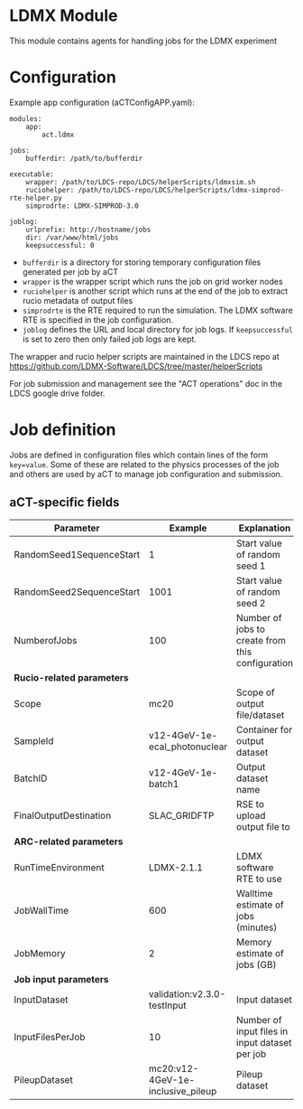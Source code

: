 # LDMX Module

This module contains agents for handling jobs for the LDMX experiment

# Configuration

Example app configuration (aCTConfigAPP.yaml):

```
modules:
    app:
        act.ldmx

jobs:
    bufferdir: /path/to/bufferdir

executable:
    wrapper: /path/to/LDCS-repo/LDCS/helperScripts/ldmxsim.sh
    ruciohelper: /path/to/LDCS-repo/LDCS/helperScripts/ldmx-simprod-rte-helper.py
    simprodrte: LDMX-SIMPROD-3.0

joblog:
    urlprefix: http://hostname/jobs
    dir: /var/www/html/jobs
    keepsuccessful: 0
```

- `bufferdir` is a directory for storing temporary configuration files generated per job by aCT
- `wrapper` is the wrapper script which runs the job on grid worker nodes
- `ruciohelper` is another script which runs at the end of the job to extract rucio metadata of output files
- `simprodrte` is the RTE required to run the simulation. The LDMX software RTE is specified in the job configuration.
- `joblog` defines the URL and local directory for job logs. If `keepsuccessful` is set to zero then only failed job logs are kept.

The wrapper and rucio helper scripts are maintained in the LDCS repo at https://github.com/LDMX-Software/LDCS/tree/master/helperScripts

For job submission and management see the "ACT operations" doc in the LDCS google drive folder.

# Job definition

Jobs are defined in configuration files which contain lines of the form `key=value`. Some of these are related to the physics processes of the job and others are used by aCT to manage job configuration and submission.

## aCT-specific fields

| Parameter | Example | Explanation |
| --------- | ------- | ----------- |
| RandomSeed1SequenceStart | 1 | Start value of random seed 1 |
| RandomSeed2SequenceStart | 1001 | Start value of random seed 2 |
| NumberofJobs | 100 | Number of jobs to create from this configuration |
| **Rucio-related parameters** | | |
| Scope | mc20 | Scope of output file/dataset |
| SampleId | v12-4GeV-1e-ecal_photonuclear | Container for output dataset |
| BatchID | v12-4GeV-1e-batch1 | Output dataset name |
| FinalOutputDestination | SLAC_GRIDFTP | RSE to upload output file to |
| **ARC-related parameters** | | |
| RunTimeEnvironment | LDMX-2.1.1 | LDMX software RTE to use |
| JobWallTime | 600 | Walltime estimate of jobs (minutes) |
| JobMemory | 2 | Memory estimate of jobs (GB) |
| **Job input parameters** | | |
| InputDataset | validation:v2.3.0-testInput | Input dataset |
| InputFilesPerJob | 10 | Number of input files in input dataset per job |
| PileupDataset | mc20:v12-4GeV-1e-inclusive_pileup | Pileup dataset |
